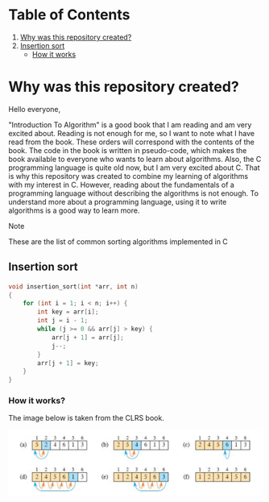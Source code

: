 # Table of Contents
1. [Why was this repository created?](#why-was-this-repository-created?)
2. [Insertion sort](#insertion-sort)
    - [How it works](#how-it-works)



# Why was this repository created?

Hello everyone, 

"Introduction To Algorithm" is a good book that I am reading and am 
very excited about. Reading is not enough for me, so I want to note 
what I have read from the book. These orders will correspond with 
the contents of the book. The code in the book is written in 
pseudo-code, which makes the book available to everyone who wants to 
learn about algorithms. Also, the C programming language is quite old 
now, but I am very excited about C. That is why this repository was created to combine my learning of algorithms with my interest in C. However, reading about the 
fundamentals of a programming language without describing the algorithms 
is not enough. To understand more about a programming language, 
using it to write algorithms is a good way to learn more.


> [!NOTE]
> These are the list of common sorting algorithms implemented in C



## Insertion sort

```c
void insertion_sort(int *arr, int n) 
{
    for (int i = 1; i < n; i++) {
        int key = arr[i];
        int j = i - 1;
        while (j >= 0 && arr[j] > key) {
            arr[j + 1] = arr[j];
            j--;
        }
        arr[j + 1] = key;
    }
} 
```

### How it works? 

The image below is taken from the CLRS book.

![insertion_sort](images/illustrations/insertion_sort_illustration.png)


